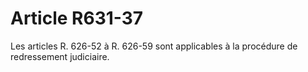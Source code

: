 # Article R631-37

Les articles R. 626-52 à R. 626-59 sont applicables à la procédure de redressement judiciaire.